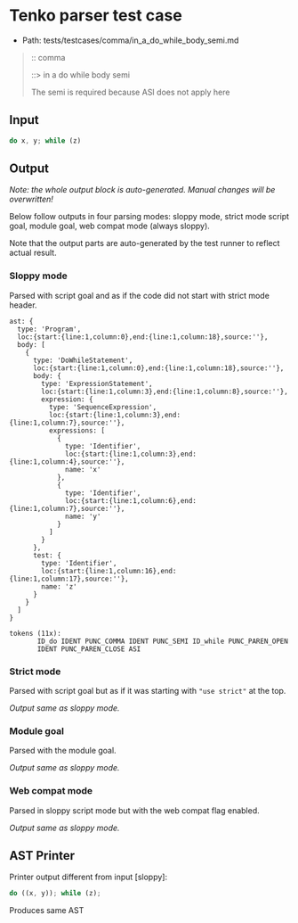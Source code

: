 # Tenko parser test case

- Path: tests/testcases/comma/in_a_do_while_body_semi.md

> :: comma
>
> ::> in a do while body semi
>
> The semi is required because ASI does not apply here

## Input

`````js
do x, y; while (z)
`````

## Output

_Note: the whole output block is auto-generated. Manual changes will be overwritten!_

Below follow outputs in four parsing modes: sloppy mode, strict mode script goal, module goal, web compat mode (always sloppy).

Note that the output parts are auto-generated by the test runner to reflect actual result.

### Sloppy mode

Parsed with script goal and as if the code did not start with strict mode header.

`````
ast: {
  type: 'Program',
  loc:{start:{line:1,column:0},end:{line:1,column:18},source:''},
  body: [
    {
      type: 'DoWhileStatement',
      loc:{start:{line:1,column:0},end:{line:1,column:18},source:''},
      body: {
        type: 'ExpressionStatement',
        loc:{start:{line:1,column:3},end:{line:1,column:8},source:''},
        expression: {
          type: 'SequenceExpression',
          loc:{start:{line:1,column:3},end:{line:1,column:7},source:''},
          expressions: [
            {
              type: 'Identifier',
              loc:{start:{line:1,column:3},end:{line:1,column:4},source:''},
              name: 'x'
            },
            {
              type: 'Identifier',
              loc:{start:{line:1,column:6},end:{line:1,column:7},source:''},
              name: 'y'
            }
          ]
        }
      },
      test: {
        type: 'Identifier',
        loc:{start:{line:1,column:16},end:{line:1,column:17},source:''},
        name: 'z'
      }
    }
  ]
}

tokens (11x):
       ID_do IDENT PUNC_COMMA IDENT PUNC_SEMI ID_while PUNC_PAREN_OPEN
       IDENT PUNC_PAREN_CLOSE ASI
`````

### Strict mode

Parsed with script goal but as if it was starting with `"use strict"` at the top.

_Output same as sloppy mode._

### Module goal

Parsed with the module goal.

_Output same as sloppy mode._

### Web compat mode

Parsed in sloppy script mode but with the web compat flag enabled.

_Output same as sloppy mode._

## AST Printer

Printer output different from input [sloppy]:

````js
do ((x, y)); while (z);
````

Produces same AST
